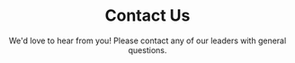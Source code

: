 ---
title: "Contact Us"
layout: "contact"
subtitle: "We'd love to hear from you! Please contact any of our leaders with general questions."
adult: "Our Adult Volunteers"
coordinator: "Our Student Coordinators"
coordinatorinfo: 
  - "Lower Elementary School: les@capsa-mc.org"
  - "Upper Elementary School: ues@capsa-mc.org"
  - "Middle School:           ms@capsa-mc.org"
  - "Admin Associates:        administrative-associate@capsa-mc.org"
adultinfo: 
  - "President: president@capsa-mc.org"  
  - "K12 Director: k12@capsa-mc.org"
  - "Secretary: secretary@capsa-mc.org"
---